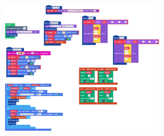  ![](https://raw.githubusercontent.com/martiespinosa/m15-ac12-conversor-temperatura-arcade-martiespinosa/394b9691cab06ea5e3ed4c1fcedfd20848d41730/.github/makecode/blocks.png)
